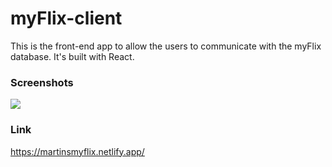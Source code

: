 # myFlix-client

This is the front-end app to allow the users to communicate with the myFlix database. It's built with React.

### Screenshots

![](https://snipboard.io/Ff05St.jpg)

### Link
https://martinsmyflix.netlify.app/



